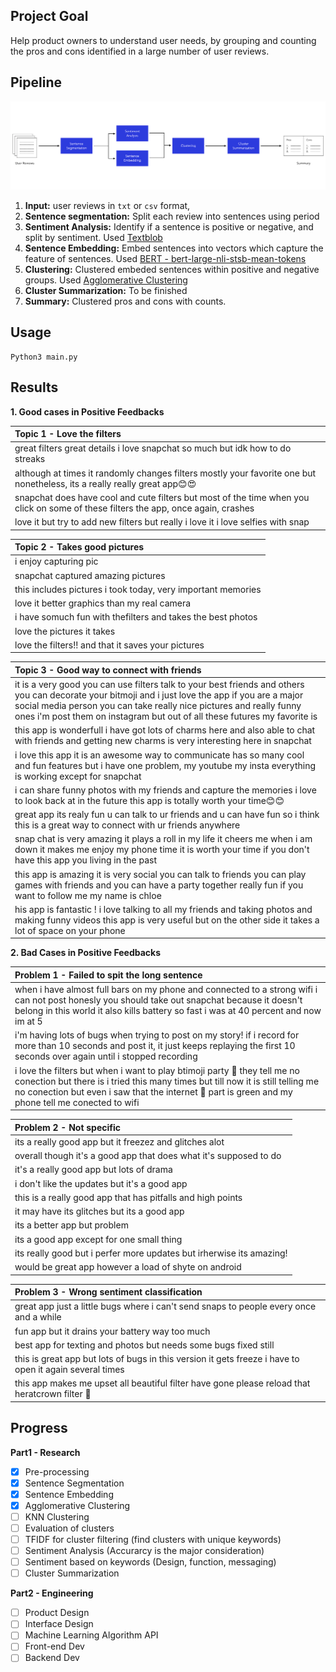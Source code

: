 ## Project Goal

Help product owners to understand user needs, by grouping and counting the pros and cons identified in a large number of user reviews.



## Pipeline

<img src="./assets/pipeline.png" alt="pipeline" style="zoom:100%;" />

1. **Input:** user reviews in `txt` or `csv` format, 
2. **Sentence segmentation:** Split each review into sentences using period
3. **Sentiment Analysis:** Identify if a sentence is positive or negative, and split by sentiment. Used [Textblob](https://textblob.readthedocs.io/en/dev/) 
4. **Sentence Embedding:** Embed sentences into vectors which capture the feature of sentences. Used [BERT - bert-large-nli-stsb-mean-tokens](https://github.com/UKPLab/sentence-transformers)
5. **Clustering:** Clustered embeded sentences within positive and negative groups. Used [Agglomerative Clustering](https://scikit-learn.org/stable/modules/generated/sklearn.cluster.AgglomerativeClustering.html)
6. **Cluster Summarization:** To be finished
7. **Summary:** Clustered pros and cons with counts.



## Usage

```
Python3 main.py
```

## Results

**1. Good cases in Positive Feedbacks**

| Topic 1 - Love the filters                                   |
| :----------------------------------------------------------- |
| great filters great details i love snapchat so much but idk how to do streaks |
| although at times it randomly changes filters mostly your favorite one but nonetheless, its a really really great app😊😍 |
| snapchat does have cool and cute filters but most of the time when you click on some of these filters the app, once again, crashes |
| love it but try to add new filters but really i love it i love selfies with snap |

| Topic 2 - Takes good pictures                                |
| :----------------------------------------------------------- |
| i enjoy capturing pic                                        |
| snapchat captured amazing pictures                           |
| this includes pictures i took today, very important memories |
| love it better graphics than my real camera                  |
| i have somuch fun with thefilters and takes the best photos  |
| love the pictures it takes                                   |
| love the filters!! and that it saves your pictures           |

| Topic 3 - Good way to connect with friends                   |
| :----------------------------------------------------------- |
| it is a very good you can use filters talk to your best friends and others you can decorate your bitmoji and i just love the app if you are a major social media person you can take really nice pictures and really funny ones i'm post them on instagram but out of all these futures my favorite is |
| this app is wonderfull i have got lots of charms here and also able to chat with friends and getting new charms is very interesting here in snapchat |
| i love this app it is an awesome way to communicate has so many cool and fun features but i have one problem, my youtube my insta everything is working except for snapchat |
| i can share funny photos with my friends and capture the memories i love to look back at in the future this app is totally worth your time😊😊 |
| great app its realy fun u can talk to ur friends and u can have fun so i think this is a great way to connect with ur friends anywhere |
| snap chat is very amazing it plays a roll in my life it cheers me when i am down it makes me enjoy my phone time it is worth your time if you don't have this app you living in the past |
| this app is amazing it is very social you can talk to friends you can play games with friends and you can have a party together really fun if you want to follow me my name is chloe |
| his app is fantastic ! i love talking to all my friends and taking photos and making funny videos this app is very useful but on the other side it takes a lot of space on your phone |

**2. Bad Cases in Positive Feedbacks**

| Problem 1 - Failed to spit the long sentence                 |
| :----------------------------------------------------------- |
| when i have almost full bars on my phone and connected to a strong wifi i can not post honesly you should take out snapchat because it doesn't belong in this world it also kills battery so fast i was at 40 percent and now im at 5 |
| i'm having lots of bugs when trying to post on my story! if i record for more than 10 seconds and post it, it just keeps replaying the first 10 seconds over again until i stopped recording |
| i love the filters but when i want to play btimoji party 🎉 they tell me no conection but there is i tried this many times but till now it is still telling me no conection but even i saw that the internet 📶 part is green and my phone tell me conected to wifi |

| Problem 2 - Not specific                                     |
| :----------------------------------------------------------- |
| its a really good app but it freezez and glitches alot       |
| overall though it's a good app that does what it's supposed to do |
| it's a really good app but lots of drama                     |
| i don't like the updates but it's a good app                 |
| this is a really good app that has pitfalls and high points  |
| it may have its glitches but its a good app                  |
| its a better app but problem                                 |
| its a good app except for one small thing                    |
| its really good but i perfer more updates but irherwise its amazing! |
| would be great app however a load of shyte on android        |

| Problem 3 - Wrong sentiment classification                   |
| :----------------------------------------------------------- |
| great app just a little bugs where i can't send snaps to people every once and a while |
| fun app but it drains your battery way too much              |
| best app for texting and photos but needs some bugs fixed still |
| this is great app but lots of bugs in this version it gets freeze i have to open it again several times |
| this app makes me upset all beautiful filter have gone please reload that heratcrown filter 🙏 |



## Progress

**Part1 - Research**

* [x] Pre-processing
* [x] Sentence Segmentation
* [x] Sentence Embedding
* [x] Agglomerative Clustering
* [ ] KNN Clustering
* [ ] Evaluation of clusters
* [ ] TFIDF for cluster filtering (find clusters with unique keywords)
* [ ] Sentiment Analysis (Accurarcy is the major consideration)
* [ ] Sentiment based on keywords (Design, function, messaging)
* [ ] Cluster Summarization

**Part2 - Engineering**

* [ ] Product Design
* [ ] Interface Design
* [ ] Machine Learning Algorithm API
* [ ] Front-end Dev
* [ ] Backend Dev